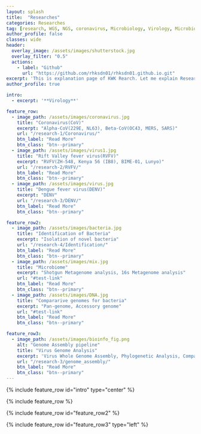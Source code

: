 ```yaml
---
layout: splash
title:  "Researches"
categories: Researches
tag: [research, WGS, NGS, coronavirus, Microbiology, Virology, Microbiome, test]
author_profile: false
classes: wide
header:
  overlay_image: /assets/images/shutterstock.jpg
  overlay_filter: "0.5"
  actions:
    - label: "Github"
      url: "https://github.com/rhksdn01/rhksdn01.github.io.git"
excerpt: 'This is explanation page of KWK Rearch. Let me explain Research Area of KWK.'
author_profile: true

intro: 
  - excerpt: '**Virology**'

feature_row:
  - image_path: /assets/images/coronavirus.jpg
    title: "Coronavirus(CoV)"
    excerpt: "Alpha-CoV(229E, NL63), Beta-CoV(OC43, MERS, SARS)"
    url: "/research-1/Coronavirus/"
    btn_label: "Read More"
    btn_class: "btn--primary"
  - image_path: /assets/images/virus1.jpg
    title: "Rift Valley fever virus(RVFV)"
    excerpt: "RVFV(ZH-548, Kenya 56 (IB8), BIME-01, Lunyo)"
    url: "/research-2/RVFV/"
    btn_label: "Read More"
    btn_class: "btn--primary"
  - image_path: /assets/images/virus.jpg
    title: "Dengue fever virus(DENV)"
    excerpt: "DENV"
    url: "/research-3/DENV/"
    btn_label: "Read More"
    btn_class: "btn--primary"

feature_row2:
  - image_path: /assets/images/bacteria.jpg
    title: "Identification of Bacteria"
    excerpt: "Isolation of novel bacteria"
    url: "/research-4/Identification/"
    btn_label: "Read More"
    btn_class: "btn--primary"
  - image_path: /assets/images/mix.jpg
    title: "Microbiome"
    excerpt: "Shotgun Metagenome analysis, 16s Metagenome analysis"
    url: "#test-link"
    btn_label: "Read More"
    btn_class: "btn--primary"
  - image_path: /assets/images/DNA.jpg
    title: "Compararive genomes for bacteria"
    excerpt: "Pan-genome, Accessory genome"
    url: "#test-link"
    btn_label: "Read More"
    btn_class: "btn--primary"

feature_row3:
  - image_path: /assets/images/bioinfo_fig.png
    alt: "Genome Assembly pipeline"
    title: "Virus Genome Analysis"
    excerpt: 'Virus Whole Genome Assembly, Phylogenetic Analysis, Comparative whole genome'
    url: "/research-3/genome_assembly/"
    btn_label: "Read More"
    btn_class: "btn--primary"
---
```


{% include feature_row id="intro" type="center" %}

{% include feature_row %}

{% include feature_row id="feature_row2" %}

{% include feature_row id="feature_row3" type="left" %}